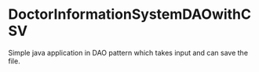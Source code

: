 # DoctorInformationSystemDAOwithCSV

Simple java application in DAO pattern which takes input and can save the file.
